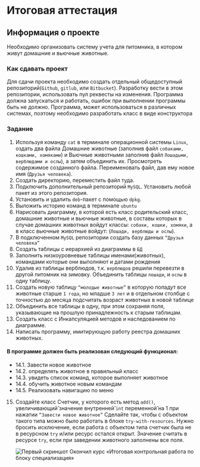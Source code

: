 # Итоговая аттестация

## Информация о проекте

Необходимо организовать систему учета для питомника, в котором живут
домашние и вьючные животные.
### Как сдавать проект

Для сдачи проекта необходимо создать отдельный общедоступный
репозиторий(`Github`, `gitlub`, или `Bitbucket`). Разработку вести в этом
репозитории, использовать пул реквесты на изменения. Программа должна
запускаться и работать, ошибок при выполнении программы быть не должно.
Программа, может использоваться в различных системах, поэтому необходимо
разработать класс в виде конструктора
### Задание
1. Используя команду `cat` в терминале операционной системы `Linux`, оздать
   два файла Домашние животные (заполнив файл `собаками, кошками,
   хомяками`) и Вьючные животными заполнив файл `Лошадьми, верблюдами и
   ослы`), а затем объединить их. Просмотреть содержимое созданного файла.
   Переименовать файл, дав ему новое имя (`Друзья человека`).
2. Создать директорию, переместить файл туда.
3. Подключить дополнительный репозиторий `MySQL`. Установить любой пакет
   из этого репозитория.
4. Установить и удалить `deb`-пакет с помощью `dpkg`.
5. Выложить историю команд в терминале `ubuntu`
6. Нарисовать диаграмму, в которой есть класс родительский класс, домашние
   животные и вьючные животные, в составы которых в случае домашних
   животных войдут классы: `собаки, кошки, хомяки`, а в класс вьючные животные
   войдут: (`Лошади, верблюды и ослы`).
7. В подключенном `MySQL` репозитории создать базу данных `“Друзья
   человека”`
8. Создать таблицы с иерархией из диаграммы в `БД`
9. Заполнить низкоуровневые таблицы именами(животных), командами
   которые они выполняют и датами рождения
10. Удалив из таблицы верблюдов, т.к. `верблюдов` решили перевезти в другой
    питомник на зимовку. Объединить таблицы `лошади`, и `ослы` в одну таблицу.
11. Создать новую таблицу `“молодые животные”` в которую попадут все
    животные старше `1 года`, но младше `3 лет` и в отдельном столбце с точностью
    до месяца подсчитать возраст животных в новой таблице
12. Объединить все таблицы в одну, при этом сохраняя поля, указывающие на
    прошлую принадлежность к старым таблицам.
13. Создать класс с Инкапсуляцией методов и наследованием по диаграмме.
14. Написать программу, имитирующую работу реестра домашних животных.

#### В программе должен быть реализован следующий функционал:

* 14.1. Завести новое животное    
* 14.2. определять животное в правильный класс     
* 14.3. увидеть список команд, которое выполняет животное     
* 14.4. обучить животное новым командам    
* 14.5. Реализовать навигацию по меню

15. Создайте класс Счетчик, у которого есть метод `add()`, увеличивающий̆
    значение внутренней̆ `int` переменной̆ на 1 при нажатии `“Завести новое
    животное”` Сделайте так, чтобы с объектом такого типа можно было работать в
    блоке `try-with-resources`. Нужно бросить исключение, если работа с объектом
    типа счетчик была не в ресурсном `try` и/или ресурс остался открыт. Значение
    считать в ресурсе `try`, если при заведении животного заполнены все поля.
    
    ![Первый скриншот](https://gb.ru/certificates/2384188?005afaea1ca76db5282207b94bedf1e3)
    Окончил курс «Итоговая контрольная работа по блоку специализация»
    

